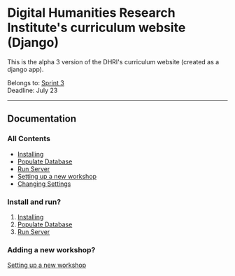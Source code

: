 # Digital Humanities Research Institute's curriculum website (Django)

This is the alpha 3 version of the DHRI's curriculum website (created as a django app).

Belongs to: [Sprint 3](https://www.github.com/DHRI-Curriculum/django-app/milestone/3)  
Deadline: July 23

---

## Documentation

### All Contents

- [Installing](_docs/install.md)
- [Populate Database](_docs/populate.md)
- [Run Server](_docs/run.md)
- [Setting up a new workshop](_docs/setup-workshop.md)
- [Changing Settings](_docs/settings.md)

### Install and run?

1. [Installing](_docs/install.md)
2. [Populate Database](_docs/populate.md)
3. [Run Server](_docs/run.md)

### Adding a new workshop?

[Setting up a new workshop](_docs/setup-workshop.md)
